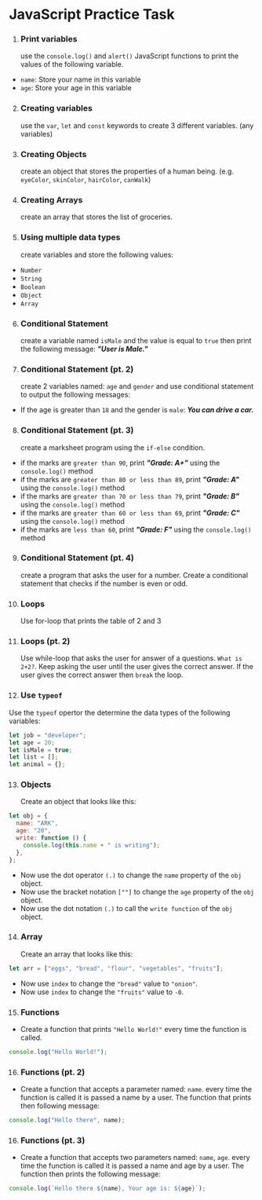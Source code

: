 # JavaScript Practice Task

1. ### Print variables
   use the `console.log()` and `alert()` JavaScript functions to print the values of the following variable.

- `name`: Store your name in this variable
- `age`: Store your age in this variable

2. ### Creating variables

   use the `var`, `let` and `const` keywords to create 3 different variables. (any variables)

3. ### Creating Objects

   create an object that stores the properties of a human being. (e.g. `eyeColor`, `skinColor`, `hairColor`, `canWalk`)

4. ### Creating Arrays

   create an array that stores the list of groceries.

5. ### Using multiple data types
   create variables and store the following values:

- `Number`
- `String`
- `Boolean`
- `Object`
- `Array`

6. ### Conditional Statement

   create a variable named `isMale` and the value is equal to `true` then print the following message: **_"User is Male."_**

7. ### Conditional Statement (pt. 2)
   create 2 variables named: `age` and `gender` and use conditional statement to output the following messages:

- If the age is greater than `18` and the gender is `male`: **_You can drive a car._**

8. ### Conditional Statement (pt. 3)
   create a marksheet program using the `if-else` condition.

- if the marks are `greater than 90`, print **_"Grade: A+"_** using the `console.log()` method
- if the marks are `greater than 80 or less than 89`, print **_"Grade: A"_** using the `console.log()` method
- if the marks are `greater than 70 or less than 79`, print **_"Grade: B"_** using the `console.log()` method
- if the marks are `greater than 60 or less than 69`, print **_"Grade: C"_** using the `console.log()` method
- if the marks are `less than 60`, print **_"Grade: F"_** using the `console.log()` method

9. ### Conditional Statement (pt. 4)

   create a program that asks the user for a number. Create a conditional statement that checks if the number is even or odd.

10. ### Loops

    Use for-loop that prints the table of 2 and 3

11. ### Loops (pt. 2)

    Use while-loop that asks the user for answer of a questions. `What is 2+2?`. Keep asking the user until the user gives the correct answer. If the user gives the correct answer then `break` the loop.

12. ### Use `typeof`

Use the `typeof` opertor the determine the data types of the following variables:

```javascript
let job = "developer";
let age = 20;
let isMale = true;
let list = [];
let animal = {};
```

13. ### Objects
    Create an object that looks like this:

```javascript
let obj = {
  name: "ARK",
  age: "20",
  write: function () {
    console.log(this.name + " is writing");
  },
};
```

- Now use the dot operator `(.)` to change the `name` property of the `obj` object.
- Now use the bracket notation `[""]` to change the `age` property of the `obj` object.
- Now use the dot notation `(.)` to call the `write function` of the `obj` object.

14. ### Array
    Create an array that looks like this:

```javascript
let arr = ["eggs", "bread", "flour", "vegetables", "fruits"];
```

- Now use `index` to change the `"bread"` value to `"onion"`.
- Now use `index` to change the `"fruits"` value to `-0`.

15. ### Functions

- Create a function that prints `"Hello World!"` every time the function is called.

```javascript
console.log("Hello World!");
```

16. ### Functions (pt. 2)

- Create a function that accepts a parameter named: `name`. every time the function is called it is passed a name by a user. The function that prints then following message:

```javascript
console.log("Hello there", name);
```

16. ### Functions (pt. 3)

- Create a function that accepts two parameters named: `name`, `age`. every time the function is called it is passed a name and age by a user. The function then prints the following message:

```javascript
console.log(`Hello there ${name}, Your age is: ${age}`);
```
